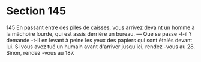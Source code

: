 # Section 145

145
En passant entre des piles de caisses, vous arrivez deva nt un
homme à la mâchoire lourde, qui est assis derrière un bureau.
— Que se passe -t-il ? demande -t-il en levant à peine les yeux des
papiers qui sont étalés devant lui. Si vous avez tué un humain
avant d'arriver jusqu'ici, rendez -vous au 28. Sinon, rendez -vous
au 187.